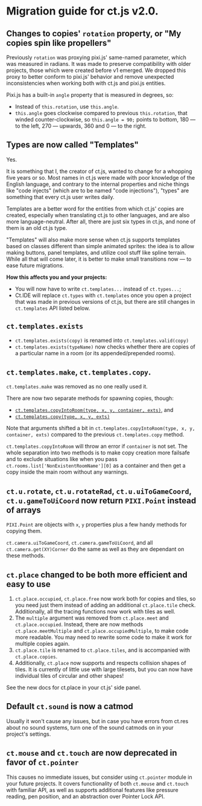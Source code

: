 # Migration guide for ct.js v2.0.

## Changes to copies' `rotation` property, or "My copies spin like propellers"

Previously `rotation` was proxying pixi.js' same-named parameter, which was measured in radians. It was made to preserve compatibility with older projects, those which were created before v1 emerged. We dropped this proxy to better conform to pixi.js' behavior and remove unexpected inconsistencies when working both with ct.js and pixi.js entities.

Pixi.js has a built-in `angle` property that is measured in degrees, so:

* Instead of `this.rotation`, use `this.angle`.
* `this.angle` goes clockwise compared to previous `this.rotation`, that winded counter-clockwise, so `this.angle = 90;` points to bottom, 180 — to the left, 270 — upwards, 360 and 0 — to the right.

## Types are now called "Templates"

Yes.

It is something that I, the creator of ct.js, wanted to change for a whopping five years or so. Most names in ct.js were made with poor knowledge of the English language, and contrary to the internal properties and niche things like "code injects" (which are to be named "code injections"), "types" are something that every ct.js user writes daily.

Templates are a better word for the entities from which ct.js' copies are created, especially when translating ct.js to other languages, and are also more language-neutral. After all, there are just six types in ct.js, and none of them is an old ct.js type.

"Templates" will also make more sense when ct.js supports templates based on classes different than simple animated sprites: the idea is to allow making buttons, panel templates, and utilize cool stuff like spline terrain. While all that will come later, it is better to make small transitions now — to ease future migrations.

**How this affects you and your projects:**

* You will now have to write `ct.templates...` instead of `ct.types...`;
* Ct.IDE will replace `ct.types` with `ct.templates` once you open a project that was made in previous versions of ct.js, but there are still changes in `ct.templates` API listed below.

## `ct.templates.exists`

* `ct.templates.exists(copy)` is renamed into `ct.templates.valid(copy)`
* `ct.templates.exists(typeName)` now checks whether there are copies of a particular name in a room (or its appended/prepended rooms).

## `ct.templates.make`, `ct.templates.copy`.

`ct.templates.make` was removed as no one really used it.

There are now two separate methods for spawning copies, though:

* [`ct.templates.copyIntoRoom(type, x, y, container, exts)`](), and
* [`ct.templates.copy(type, x, y, exts)`]()

Note that arguments shifted a bit in `ct.templates.copyIntoRoom(type, x, y, container, exts)` compared to the previous `ct.templates.copy` method.

`ct.templates.copyIntoRoom` will throw an error if `container` is not set. The whole separation into two methods is to make copy creation more failsafe and to exclude situations like when you pass `ct.rooms.list['NonExistentRoomName'][0]` as a container and then get a copy inside the main room without any warnings.

## `ct.u.rotate`, `ct.u.rotateRad`, `ct.u.uiToGameCoord`, `ct.u.gameToUiCoord` now return `PIXI.Point` instead of arrays

`PIXI.Point` are objects with `x`, `y` properties plus a few handy methods for copying them.

`ct.camera.uiToGameCoord`, `ct.camera.gameToUiCoord`, and all `ct.camera.get(XY)Corner` do the same as well as they are dependant on these methods.

## `ct.place` changed to be both more efficient and easy to use

1. `ct.place.occupied`, `ct.place.free` now work both for copies and tiles, so you need just them instead of adding an additional `ct.place.tile` check. Additionally, all the tracing functions now work with tiles as well.
2. The `multiple` argument was removed from `ct.place.meet` and `ct.place.occupied`. Instead, there are now methods `ct.place.meetMultiple` and `ct.place.occupiedMultiple`, to make code more readable. You may need to rewrite some code to make it work for multiple copies again.
3. `ct.place.tile` is renamed to `ct.place.tiles`, and is accompanied with `ct.place.copies`.
4. Additionally, `ct.place` now supports and respects collision shapes of tiles. It is currently of little use with large tilesets, but you can now have individual tiles of circular and other shapes!

See the new docs for ct.place in your ct.js' side panel.

## Default `ct.sound` is now a catmod

Usually it won't cause any issues, but in case you have errors from ct.res about no sound systems, turn one of the sound catmods on in your project's settings.

## `ct.mouse` and `ct.touch` are now deprecated in favor of `ct.pointer`

This causes no immediate issues, but consider using `ct.pointer` module in your future projects. It covers functionality of both `ct.mouse` and `ct.touch` with familiar API, as well as supports additional features like pressure reading, pen position, and an abstraction over Pointer Lock API.

